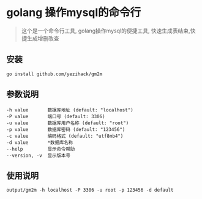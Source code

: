 # golang 操作mysql的命令行
> 这个是一个命令行工具,
golang操作mysql的便捷工具, 快速生成表结束,快捷生成增删改查

## 安装
```
go install github.com/yezihack/gm2m
```

## 参数说明
```
-h value       数据库地址 (default: "localhost")
-P value       端口号 (default: 3306)
-u value       数据库用户名称 (default: "root")
-p value       数据库密码 (default: "123456")
-c value       编码格式 (default: "utf8mb4")
-d value       *数据库名称
--help         显示命令帮助
--version, -v  显示版本号
```

## 使用说明
```
output/gm2m -h localhost -P 3306 -u root -p 123456 -d default
```